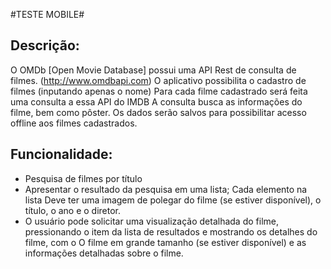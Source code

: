 #TESTE MOBILE#

## Descrição:

O OMDb [Open Movie Database] possui uma API Rest de consulta de filmes. (http://www.omdbapi.com)
O aplicativo possibilita o cadastro de filmes (inputando apenas o nome)
Para cada filme cadastrado será feita uma consulta a essa API do IMDB
A consulta busca as informações do filme, bem como pôster.
Os dados serão salvos para possibilitar acesso offline aos filmes cadastrados.

## Funcionalidade:

* Pesquisa de filmes por título
* Apresentar o resultado da pesquisa em uma lista; Cada elemento na lista
Deve ter uma imagem de polegar do filme (se estiver disponível), o título, o
ano e o diretor.
* O usuário pode solicitar uma visualização detalhada do filme, pressionando
o item da lista de resultados e mostrando os detalhes do filme, com o
O filme em grande tamanho (se estiver disponível) e as informações detalhadas
sobre o filme.
